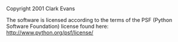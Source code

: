 Copyright 2001 Clark Evans

The software is licensed according to the terms of the PSF (Python Software Foundation) license found here: http://www.python.org/psf/license/